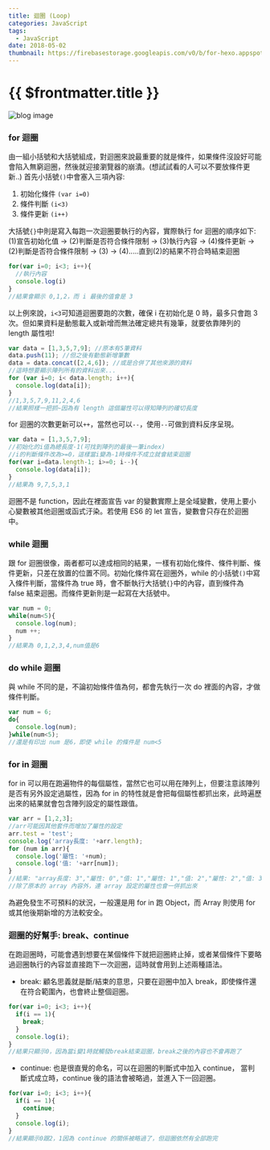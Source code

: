 ```yaml
---
title: 迴圈 (Loop)
categories: JavaScript
tags:
  - JavaScript
date: 2018-05-02
thumbnail: https://firebasestorage.googleapis.com/v0/b/for-hexo.appspot.com/o/20180319-js-about-javascript.jpg?alt=media&token=68f6351d-34bc-45bf-ae3f-9671da27b39d
---
```


# {{ $frontmatter.title }}

![blog image](https://firebasestorage.googleapis.com/v0/b/for-hexo.appspot.com/o/20180319-js-about-javascript.jpg?alt=media&token=68f6351d-34bc-45bf-ae3f-9671da27b39d "這個朋友必交! 關於 JavaScript 的眉眉角角")

### for 迴圈
由一組小括號和大括號組成，對迴圈來說最重要的就是條件，如果條件沒設好可能會陷入無窮迴圈，然後就迎接瀏覽器的崩潰。(想試試看的人可以不要放條件更新..)
首先小括號`()`中會塞入三項內容:
1. 初始化條件 `(var i=0)`
2. 條件判斷 `(i<3)`
3. 條件更新 `(i++)`

大括號`{}`中則是寫入每跑一次迴圈要執行的內容，實際執行 for 迴圈的順序如下:
(1)宣告初始化值 -> (2)判斷是否符合條件限制 -> (3)執行內容 -> (4)條件更新 -> (2)判斷是否符合條件限制 -> (3) -> (4).....直到(2)的結果不符合時結束迴圈
```js
for(var i=0; i<3; i++){
  //執行內容
  console.log(i)
}
//結果會顯示 0,1,2，而 i 最後的值會是 3
```
以上例來說，`i<3`可知道迴圈要跑的次數，確保 i 在初始化是 0 時，最多只會跑 3 次。但如果資料是動態載入或新增而無法確定總共有幾筆，就要依靠陣列的 length 屬性啦!
```js
var data = [1,3,5,7,9]; //原本有5筆資料
data.push(11); //但之後有動態新增筆數
data = data.concat([2,4,6]); //或是合併了其他來源的資料
//這時想要顯示陣列所有的資料出來...
for (var i=0; i< data.length; i++){
  console.log(data[i]);
}
//1,3,5,7,9,11,2,4,6
//結果照樣一把抓~因為有 length 這個屬性可以得知陣列的確切長度
```

for 迴圈的次數更新可以`++`，當然也可以`--`，使用`--`可做到資料反序呈現。
```js
var data = [1,3,5,7,9];
//初始化的i值為總長度-1(可找到陣列的最後一筆index)
//i的判斷條件改為>=0，這樣當i變為-1時條件不成立就會結束迴圈
for(var i=data.length-1; i>=0; i--){
  console.log(data[i]);
}
//結果為 9,7,5,3,1
```
迴圈不是 function，因此在裡面宣告 var 的變數實際上是全域變數，使用上要小心變數被其他迴圈或函式汙染。若使用 ES6 的 let 宣告，變數會只存在於迴圈中。

### while 迴圈
跟 for 迴圈很像，兩者都可以達成相同的結果，一樣有初始化條件、條件判斷、條件更新，只差在放置的位置不同。初始化條件寫在迴圈外，while 的小括號`()`中寫入條件判斷，當條件為 true 時，會不斷執行大括號`{}`中的內容，直到條件為 false 結束迴圈。而條件更新則是一起寫在大括號中。
```js
var num = 0;
while(num<5){
  console.log(num);
  num ++;
}
//結果為 0,1,2,3,4,num值是6
```

### do while 迴圈
與 while 不同的是，不論初始條件值為何，都會先執行一次 do 裡面的內容，才做條件判斷。
```js
var num = 6;
do{
  console.log(num);
}while(num<5);
//還是有印出 num 是6，即使 while 的條件是 num<5
```

### for in 迴圈
for in 可以用在跑遍物件的每個屬性，當然它也可以用在陣列上，但要注意該陣列是否有另外設定過屬性，因為 for in 的特性就是會把每個屬性都抓出來，此時遍歷出來的結果就會包含陣列設定的屬性跟值。
```js
var arr = [1,2,3];
//arr可能因其他套件而增加了屬性的設定
arr.test = 'test';
console.log('array長度: '+arr.length);
for (num in arr){
  console.log('屬性: '+num);
  console.log('值: '+arr[num]);
}
//結果: "array長度: 3","屬性: 0","值: 1","屬性: 1","值: 2","屬性: 2","值: 3","屬性: test","值: test"
//除了原本的 array 內容外，連 array 設定的屬性也會一併抓出來
```
為避免發生不可預料的狀況，一般還是用 for in 跑 Object，而 Array 則使用 for 或其他後期新增的方法較安全。

### 迴圈的好幫手: break、continue
在跑迴圈時，可能會遇到想要在某個條件下就把迴圈終止掉，或者某個條件下要略過迴圈執行的內容並直接跑下一次迴圈，這時就會用到上述兩種語法。
- break: 顧名思義就是斷/結束的意思，只要在迴圈中加入 break，即使條件還在符合範圍內，也會終止整個迴圈。
```js
for(var i=0; i<3; i++){
  if(i == 1){
    break;
  }
  console.log(i);
}
//結果只顯示0，因為當i變1時就觸發break結束迴圈，break之後的內容也不會再跑了
```
- continue: 也是很直覺的命名，可以在迴圈的判斷式中加入 continue， 當判斷式成立時，continue 後的語法會被略過，並進入下一回迴圈。
```js
for(var i=0; i<3; i++){
  if(i == 1){
    continue;
  }
  console.log(i);
}
//結果顯示0跟2，1因為 continue 的關係被略過了，但迴圈依然有全部跑完
```
